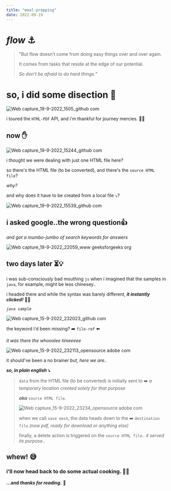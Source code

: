 ```yaml
---
title: "meal-prepping"
date: 2022-09-19
---
```



# _flow_ ⚓
>"But flow doesn’t come from doing easy things over and over again.
>
>It comes from tasks that reside at the edge of our potential. 
>
>_So don’t be afraid to do hard things._"
>


# so, i did some disection 💅

![Web capture_19-9-2022_1505_github com](https://user-images.githubusercontent.com/67290908/190942957-050067d3-adf1-40aa-b2c5-4ff258080277.jpeg)


i toured the `HTML-PDF` API, 
and i'm thankful for journey mercies. 😮‍💨

## now ✋

![Web capture_19-9-2022_15244_github com](https://user-images.githubusercontent.com/67290908/190943017-fe5bfeb0-485d-4379-9759-d01eee694939.jpeg)

i thought we were dealing with just one HTML file here?

so there's the HTML file (to be converted), and there's the `source HTML file`?

_why?_

and why does it have to be created from a local file ⤵️?

![Web capture_19-9-2022_15539_github com](https://user-images.githubusercontent.com/67290908/190943179-a988b304-18bf-4aad-a961-10316f9eb0bc.jpeg)


## i asked google..the wrong question👍

_and got a mumbo-jumbo of search keywords for answers_

![Web capture_19-9-2022_22059_www geeksforgeeks org](https://user-images.githubusercontent.com/67290908/190943421-6f225f33-b6ef-4103-af1a-837ad6eab65c.jpeg)

## two days later ⏳💡
i was sub-consciously bad mouthing `js` when i imagined that the samples in `java`, for example, might be less chinesey..

i headed there and while the syntax was barely different, **_it instantly clicked!_** 🤦‍♀️

_`java sample`_


![Web capture_15-9-2022_232023_github com](https://user-images.githubusercontent.com/67290908/190943722-ba1c8673-87e0-4db3-a6be-0033edc95746.jpeg)

the keyword i'd been missing? ➡️ `file-ref` ⬅️

_it was there the whooolee timeeeee_

![Web capture_15-9-2022_232113_opensource adobe com](https://user-images.githubusercontent.com/67290908/190944828-eed6b225-0a97-4bd2-b2a5-59c4c6437820.jpeg)

it should've been a no brainer _but, here we are.._

**_so, in plain english_ ⤵️**

> `data` from the HTML file (to be converted) is initially sent to ➡️ _a temporary location created solely for that purpose_
> 
>  **_aka_** `source HTML file`.
>  
>  ![Web capture_15-9-2022_23234_opensource adobe com](https://user-images.githubusercontent.com/67290908/190944843-c7df9e7a-938c-42f5-a3d0-191d9e2a3d2d.jpeg)
>  
>  when we call `save eesh`, the data heads down to the ➡️ `destination file` _(now pdf, ready for download or anything else)_
>  
>  finally, a delete action is triggered on the `source HTML file`.. _it served its purpose.._


## whew! 😅

### i'll now head back to do some actual cooking. 👩‍🍳

**...and _thanks for reading._** 🚀
